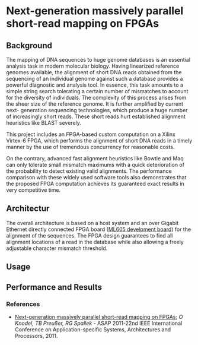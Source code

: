 # Next-generation massively parallel short-read mapping on FPGAs

## Background

The mapping of DNA sequences to huge genome databases is an essential analysis task in modern molecular biology. Having linearized reference genomes available, the alignment of short DNA reads obtained from the sequencing of an individual genome against such a database provides a powerful diagnostic and analysis tool. In essence, this task amounts to a simple string search tolerating a certain number of mismatches to account for the diversity of individuals. The complexity of this process arises from the sheer size of the reference genome. It is further amplified by current next- generation sequencing technologies, which produce a huge number of increasingly short reads. These short reads hurt established alignment heuristics like BLAST severely.

This project includes an FPGA-based custom computation on a Xilinx Virtex-6 FPGA, which performs the alignment of short DNA reads in a timely manner by the use of tremendous concurrency for reasonable costs.

On the contrary, advanced fast alignment heuristics like Bowtie and Maq can only tolerate small mismatch maximums with a quick deterioration of the probability to detect existing valid alignments. The performance comparison with these widely used software tools also demonstrates that the proposed FPGA computation achieves its guaranteed exact results in very competitive time.

## Architectur 

The overall architecture is based on a host system and an over Gigabit Ethernet directly connected FPGA board ([ML605 develpment board](https://www.xilinx.com/products/boards-and-kits/ek-v6-ml605-g.html)) for the alignment of the sequences. The FPGA design guarantees to find all alignment locations of a read in the database while also allowing a freely adjustable character mismatch threshold. 

## Usage

## Performance and Results

### References

* [Next-generation massively parallel short-read mapping on FPGAs](https://github.com/knodel/FPGA-Genome-Alignment/blob/master/documentation/Next-Generation_Massively_Parallel_Short-Read_Mapping_on_FPGAs.pdf);
*O Knodel, TB Preußer, RG Spallek* - ASAP 2011-22nd IEEE International Conference on Application-specific Systems, Architectures and Processors, 2011.

